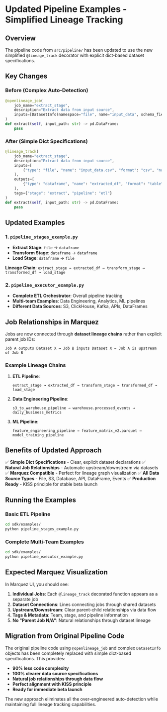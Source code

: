 # Updated Pipeline Examples - Simplified Lineage Tracking

## Overview

The pipeline code from `src/pipeline/` has been updated to use the new simplified `@lineage_track` decorator with explicit dict-based dataset specifications.

## Key Changes

### Before (Complex Auto-Detection)

```python
@openlineage_job(
    job_name="extract_stage",
    description="Extract data from input source",
    inputs=[DatasetInfo(namespace="file", name="input_data", schema_fields=[...])],
)
def extract(self, input_path: str) -> pd.DataFrame:
    pass
```

### After (Simple Dict Specifications)

```python
@lineage_track(
    job_name="extract_stage",
    description="Extract data from input source",
    inputs=[
        {"type": "file", "name": "input_data.csv", "format": "csv", "namespace": "raw-data"}
    ],
    outputs=[
        {"type": "dataframe", "name": "extracted_df", "format": "table", "namespace": "memory"}
    ],
    tags={"stage": "extract", "pipeline": "etl"}
)
def extract(self, input_path: str) -> pd.DataFrame:
    pass
```

## Updated Examples

### 1. `pipeline_stages_example.py`

- **Extract Stage**: `file` → `dataframe`
- **Transform Stage**: `dataframe` → `dataframe`
- **Load Stage**: `dataframe` → `file`

**Lineage Chain**: `extract_stage → extracted_df → transform_stage → transformed_df → load_stage`

### 2. `pipeline_executor_example.py`

- **Complete ETL Orchestrator**: Overall pipeline tracking
- **Multi-team Examples**: Data Engineering, Analytics, ML pipelines
- **Different Data Sources**: S3, ClickHouse, Kafka, APIs, DataFrames

## Job Relationships in Marquez

Jobs are now connected through **dataset lineage chains** rather than explicit parent job IDs:

```text
Job A outputs Dataset X → Job B inputs Dataset X = Job A is upstream of Job B
```

### Example Lineage Chains

1. **ETL Pipeline**:

   ```text
   extract_stage → extracted_df → transform_stage → transformed_df → load_stage
   ```

2. **Data Engineering Pipeline**:

   ```text
   s3_to_warehouse_pipeline → warehouse.processed_events → daily_business_metrics
   ```

3. **ML Pipeline**:

   ```text
   feature_engineering_pipeline → feature_matrix_v2.parquet → model_training_pipeline
   ```

## Benefits of Updated Approach

✅ **Simple Dict Specifications** - Clear, explicit dataset declarations
✅ **Natural Job Relationships** - Automatic upstream/downstream via datasets
✅ **Marquez Compatible** - Perfect for lineage graph visualization
✅ **All Data Source Types** - File, S3, Database, API, DataFrame, Events
✅ **Production Ready** - KISS principle for stable beta launch

## Running the Examples

### Basic ETL Pipeline

```bash
cd sdk/examples/
python pipeline_stages_example.py
```

### Complete Multi-Team Examples

```bash
cd sdk/examples/
python pipeline_executor_example.py
```

## Expected Marquez Visualization

In Marquez UI, you should see:

1. **Individual Jobs**: Each `@lineage_track` decorated function appears as a separate job
2. **Dataset Connections**: Lines connecting jobs through shared datasets
3. **Upstream/Downstream**: Clear parent-child relationships via data flow
4. **Tags & Metadata**: Team, stage, and pipeline information
5. **No "Parent Job N/A"**: Natural relationships through dataset lineage

## Migration from Original Pipeline Code

The original pipeline code using `@openlineage_job` and complex `DatasetInfo` objects has been completely replaced with simple dict-based specifications. This provides:

- **90% less code complexity**
- **100% clearer data source specifications**
- **Natural job relationships through data flow**
- **Perfect alignment with KISS principle**
- **Ready for immediate beta launch**

The new approach eliminates all the over-engineered auto-detection while maintaining full lineage tracking capabilities.
